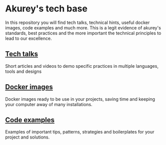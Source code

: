 # Akurey's tech base
In this repository you will find tech talks, technical hints, useful docker images, code examples and much more. This is a legit evidence of akurey's standards, best practices and the more important the technical principles to lead to our excellence. 

## [Tech talks](https://pages.github.com/)
Short articles and videos to demo specific practices in multiple languages, tools and designs

## [Docker images](https://pages.github.com/)
Docker images ready to be use in your projects, saving time and keeping your computer away of many installations.

## [Code examples](https://pages.github.com/)
Examples of important tips, patterns, strategies and boilerplates for your project and solutions. 